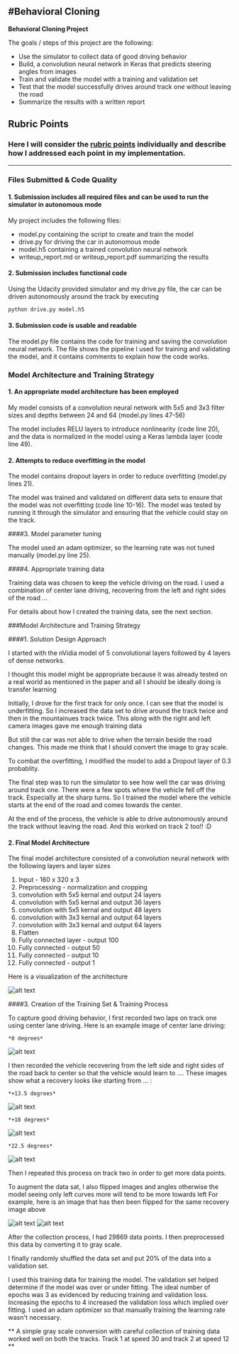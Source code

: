 #**Behavioral Cloning** 
---

**Behavioral Cloning Project**

The goals / steps of this project are the following:
* Use the simulator to collect data of good driving behavior
* Build, a convolution neural network in Keras that predicts steering angles from images
* Train and validate the model with a training and validation set
* Test that the model successfully drives around track one without leaving the road
* Summarize the results with a written report


[//]: # (Image References)

[image1]: ./examples/placeholder.png "Model Visualization"
[image2]: ./examples/placeholder.png "Grayscaling"
[center_ex]: ./imgs/center_ex.jpg "center Image"
[recovery_1]: ./imgs/recovery1.jpg "Recovery Image"
[recovery_2]: ./imgs/recovery2.jpg "Recovery Image"
[recovery_3]: ./imgs/recovery3.jpg "Recovery Image"
[flipped_recovery_1]: ./imgs/flipped_recovery1.jpg "flipped Recovery Image"
[flipped_recovery_2]: ./imgs/flipped_recovery2.jpg "flipped Recovery Image"


## Rubric Points
### Here I will consider the [rubric points](https://review.udacity.com/#!/rubrics/432/view) individually and describe how I addressed each point in my implementation.  

---
### Files Submitted & Code Quality

#### 1. Submission includes all required files and can be used to run the simulator in autonomous mode

My project includes the following files:
* model.py containing the script to create and train the model
* drive.py for driving the car in autonomous mode
* model.h5 containing a trained convolution neural network 
* writeup_report.md or writeup_report.pdf summarizing the results

#### 2. Submission includes functional code
Using the Udacity provided simulator and my drive.py file, the car can be driven autonomously around the track by executing 
```sh
python drive.py model.h5
```

#### 3. Submission code is usable and readable

The model.py file contains the code for training and saving the convolution neural network. The file shows the pipeline I used for training and validating the model, and it contains comments to explain how the code works.

### Model Architecture and Training Strategy

#### 1. An appropriate model architecture has been employed

My model consists of a convolution neural network with 5x5 and 3x3 filter sizes and depths between 24 and 64 (model.py lines 47-56) 

The model includes RELU layers to introduce nonlinearity (code line 20), and the data is normalized in the model using a Keras lambda layer (code line 49). 

#### 2. Attempts to reduce overfitting in the model

The model contains dropout layers in order to reduce overfitting (model.py lines 21). 

The model was trained and validated on different data sets to ensure that the model was not overfitting (code line 10-16). The model was tested by running it through the simulator and ensuring that the vehicle could stay on the track.

####3. Model parameter tuning

The model used an adam optimizer, so the learning rate was not tuned manually (model.py line 25).

####4. Appropriate training data

Training data was chosen to keep the vehicle driving on the road. I used a combination of center lane driving, recovering from the left and right sides of the road ... 

For details about how I created the training data, see the next section. 

###Model Architecture and Training Strategy

####1. Solution Design Approach

I started with the nVidia model of 5 convolutional layers followed by 4 layers of dense networks.

I thought this model might be appropriate because it was already tested on a real world as mentioned in the paper and all I should be ideally doing is transfer learning

Initially,  I drove for the first track for only once. I can see that the model is underfitting. So I increased the data set to drive around the track twice and then in the mountainues track twice. This along with the right and left camera images gave me enough training data 

But still the car was not able to drive when the terrain beside the road changes. This made me think that I should convert the image to gray scale.

To combat the overfitting, I modified the model to add a Dropout layer of 0.3 probablity.

The final step was to run the simulator to see how well the car was driving around track one. There were a few spots where the vehicle fell off the track. Especially at the sharp turns. So I trained the model where the vehicle starts at the end of the road and comes towards the center.  

At the end of the process, the vehicle is able to drive autonomously around the track without leaving the road. And this worked on track 2 too!! :D 

#### 2. Final Model Architecture

The final model architecture consisted of a convolution neural network with the following layers and layer sizes

1. Input - 160 x 320 x 3
2. Preprocessing - normalization and cropping
3. convolution with 5x5 kernal and output 24 layers
4. convolution with 5x5 kernal and output 36 layers
5. convolution with 5x5 kernal and output 48 layers
6. convolution with 3x3 kernal and output 64 layers
7. convolution with 3x3 kernal and output 64 layers
8. Flatten
9. Fully connected layer - output 100
10. Fully connected - output 50 
11. Fully connected - output 10
12. Fully connected - output 1

Here is a visualization of the architecture

![alt text][image1]

####3. Creation of the Training Set & Training Process

To capture good driving behavior, I first recorded two laps on track one using center lane driving. Here is an example image of center lane driving:

`*0 degrees*`

![alt text][center_ex]

I then recorded the vehicle recovering from the left side and right sides of the road back to center so that the vehicle would learn to .... These images show what a recovery looks like starting from ... :

`*+13.5 degrees* `

![alt text][recovery_1] 

`*+18 degrees*`

![alt text][recovery_2]

`*22.5 degrees*`

![alt text][recovery_3]

Then I repeated this process on track two in order to get more data points.

To augment the data sat, I also flipped images and angles otherwise the model seeing only left curves more will tend to be more towards left For example, here is an image that has then been flipped for the same recovery image above

![alt text][flipped_recovery_1]
![alt text][flipped_recovery_2]


After the collection process, I had 29869 data points. I then preprocessed this data by converting it to gray scale.


I finally randomly shuffled the data set and put 20% of the data into a validation set. 

I used this training data for training the model. The validation set helped determine if the model was over or under fitting. The ideal number of epochs was 3 as evidenced by reducing training and validation loss. Increasing the epochs to 4 increased the validation loss which implied over fitting. I used an adam optimizer so that manually training the learning rate wasn't necessary.

** A simple gray scale conversion with careful collection of training data worked well on both the tracks. Track 1 at speed 30 and track 2 at speed 12 **
